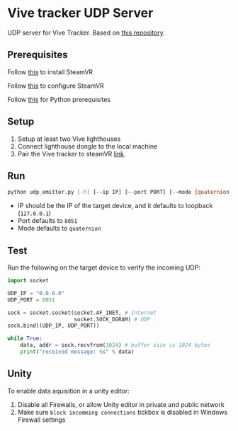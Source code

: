 # Vive tracker UDP Server

UDP server for Vive Tracker.
Based on [this repository](https://github.com/TriadSemi/triad_openvr).

## Prerequisites 
Follow [this](https://www.acer.com/ac/en/US/content/windows-mixed-reality-setup-steamvr) to install SteamVR

Follow [this](http://help.triadsemi.com/en/articles/836917-steamvr-tracking-without-an-hmd) to configure SteamVR

Follow [this](https://github.com/cmbruns/pyopenvr) for Python prerequisites

## Setup 
1. Setup at least two Vive lighthouses
2. Connect lighthouse dongle to the local machine
3. Pair the Vive tracker to steamVR [link](https://www.vive.com/us/support/wireless-tracker/category_howto/pairing-vive-tracker.html).


## Run 
```bash
python udp_emitter.py [-h] [--ip IP] [--port PORT] [--mode {quaternion,euler}] [--fps FPS]
```

* IP should be the IP of the target device, and it defaults to loopback (`127.0.0.1`)
* Port defaults to `8051`
* Mode defaults to `quaternion`

## Test

Run the following on the target device to verify the incoming UDP:

```python
import socket

UDP_IP = "0.0.0.0"
UDP_PORT = 8051

sock = socket.socket(socket.AF_INET, # Internet
                     socket.SOCK_DGRAM) # UDP
sock.bind((UDP_IP, UDP_PORT))

while True:
    data, addr = sock.recvfrom(1024) # buffer size is 1024 bytes
    print("received message: %s" % data)
```


## Unity
To enable data aquisition in a unity editor:
1. Disable all Firewalls, or allow Unity editor in private and public network
2. Make sure `block incomming connections` tickbox is disabled in Windows Firewall settings